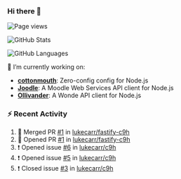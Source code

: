 ### Hi there 👋

![Page views](https://visitor-badge.glitch.me/badge?page_id=lukecarr.lukecarr)

![GitHub Stats](https://github-readme-stats.vercel.app/api?username=lukecarr&show_icons=true)

![GitHub Languages](https://github-readme-stats.vercel.app/api/top-langs?username=lukecarr&layout=compact)

🔭 I’m currently working on:

- **[cottonmouth](https://github.com/lukecarr/c9h)**: Zero-config config for Node.js
- **[Joodle](https://github.com/lukecarr/joodle)**: A Moodle Web Services API client for Node.js
- **[Ollivander](https://github.com/lukecarr/ollivander)**: A Wonde API client for Node.js

### :zap: Recent Activity

<!--START_SECTION:activity-->
1. 🎉 Merged PR [#1](https://github.com/lukecarr/fastify-c9h/pull/1) in [lukecarr/fastify-c9h](https://github.com/lukecarr/fastify-c9h)
2. 💪 Opened PR [#1](https://github.com/lukecarr/fastify-c9h/pull/1) in [lukecarr/fastify-c9h](https://github.com/lukecarr/fastify-c9h)
3. ❗️ Opened issue [#6](https://github.com/lukecarr/c9h/issues/6) in [lukecarr/c9h](https://github.com/lukecarr/c9h)
4. ❗️ Opened issue [#5](https://github.com/lukecarr/c9h/issues/5) in [lukecarr/c9h](https://github.com/lukecarr/c9h)
5. ❗️ Closed issue [#3](https://github.com/lukecarr/c9h/issues/3) in [lukecarr/c9h](https://github.com/lukecarr/c9h)
<!--END_SECTION:activity-->
